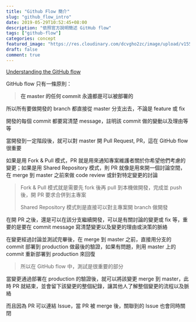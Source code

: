 ```yaml
---
title: "Github Flow 簡介"
slug: "github_flow_intro"
date: 2019-05-29T10:52:45+08:00
description: "依照官方說明簡述 GitHub flow"
tags: ["github-flow"]
categories: concept
featured_image: "https://res.cloudinary.com/dcvgho2zc/image/upload/v1559100843/Tech%20Blog/github-flow-cover_dlhcbl.png"
draft: false
comment: true
---
```


[Understanding the GitHub flow](https://guides.github.com/introduction/flow/)

GitHub flow 只有一條原則：

> **在 master 的任何 commit 永遠都是可以被部署的**

所以所有要做開發的 branch 都直接從 master 分支出去，不論是 feature 或 fix

開發的每個 commit 都要寫清楚 message，註明該 commit 做的變動以及理由等等

當開發到一定階段後，就可以對 master 開 Pull Request, PR，這在 GitHub flow 很重要

如果是用 Fork & Pull 模式，PR 就是用來通知專案維護者關於你希望他們考慮的變更；如果是用 Shared Repository 模式，則 PR 就像是用來開一個討論空間，在 merge 到 master 之前來做 code review 或針對特定變更的討論

> Fork & Pull 模式就是需要先 fork 後再 pull 到本機做開發，完成並 push 後，開 PR 要求合併到主專案
> 
> Shared Repository 模式則是直接可以對主專案開 branch 做開發

在開 PR 之後，還是可以在該分支繼續開發，可以是有關討論的變更或 fix 等，重要的是要在 commit message 寫清楚變更以及變更的理由或決策的脈絡

在變更經過討論並測試完畢後，在 merge 到 master 之前，直接用分支的 commit 部署到 production 做最後的驗證，如果有問題，則用 master 上的 commit 重新部署到 production 來回復

> 所以在 GitHub flow 中，測試是很重要的部分

當變更通過部署在 production 的驗證後，就可以將該變更 merge 到 master，此時 PR 就結束，並會留下該變更的整個紀錄，讓其他人了解整個變更的流程以及脈絡

而且因為 PR 可以連結 Issue，當 PR 被 merge 後，關聯到的 Issue 也會同時關閉
